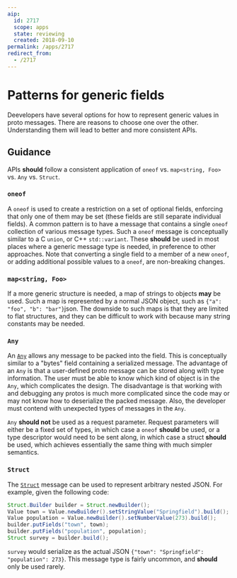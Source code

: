 ```yaml
---
aip:
  id: 2717
  scope: apps
  state: reviewing
  created: 2018-09-10
permalink: /apps/2717
redirect_from:
  - /2717
---
```


# Patterns for generic fields

Deevelopers have several options for how to represent generic values in proto
messages. There are reasons to choose one over the other. Understanding them
will lead to better and more consistent APIs.

## Guidance

APIs **should** follow a consistent application of `oneof` vs.
`map<string, Foo>` vs. `Any` vs. `Struct`.

### `oneof`

A `oneof` is used to create a restriction on a set of optional fields,
enforcing that only one of them may be set (these fields are still separate
individual fields). A common pattern is to have a message that contains a
single `oneof` collection of various message types. Such a `oneof` message is
conceptually similar to a C `union`, or C++ `std::variant`. These **should** be
used in most places where a generic message type is needed, in preference to
other approaches. Note that converting a single field to a member of a new
`oneof`, or adding additional possible values to a `oneof`, are non-breaking
changes.

### `map<string, Foo>`

If a more generic structure is needed, a map of strings to objects **may** be
used. Such a map is represented by a normal JSON object, such as
`{"a": "foo", "b": "bar"}`json. The downside to such maps is that they are
limited to flat structures, and they can be difficult to work with because many
string constants may be needed.

### `Any`

An [`Any`][any] allows any message to be packed into the field. This is
conceptually similar to a "bytes" field containing a serialized message. The
advantage of an `Any` is that a user-defined proto message can be stored along
with type information. The user must be able to know which kind of object is in
the `Any`, which complicates the design. The disadvantage is that working with
and debugging any protos is much more complicated since the code may or may not
know how to deserialize the packed message. Also, the developer must contend
with unexpected types of messages in the `Any`.

`Any` **should not** be used as a request parameter. Request parameters will
either be a fixed set of types, in which case a `oneof` **should** be used, or
a type descriptor would need to be sent along, in which case a struct
**should** be used, which achieves essentially the same thing with much simpler
semantics.

<!-- prettier-ignore -->
[any]: https://github.com/protocolbuffers/protobuf/blob/master/src/google/protobuf/any.proto

### `Struct`

The [`Struct`][struct] message can be used to represent arbitrary nested JSON.
For example, given the following code:

```java
Struct.Builder builder = Struct.newBuilder();
Value town = Value.newBuilder().setStringValue("Springfield").build();
Value population = Value.newBuilder().setNumberValue(273).build();
builder.putFields("town", town);
builder.putFields("population", population);
Struct survey = builder.build();
```

`survey` would serialize as the actual JSON
`{"town": "Springfield": "population": 273}`. This message type is fairly
uncommon, and **should** only be used rarely.

<!-- prettier-ignore -->
[struct]: https://github.com/protocolbuffers/protobuf/blob/master/src/google/protobuf/struct.proto
